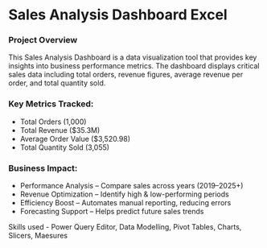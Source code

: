 # Sales Analysis Dashboard Excel

### Project Overview
This Sales Analysis Dashboard is a data visualization tool that provides key insights into business performance metrics. The dashboard displays critical sales data including total orders, revenue figures, average revenue per order, and total quantity sold.

 ### Key Metrics Tracked:
- Total Orders (1,000)
- Total Revenue ($35.3M)
- Average Order Value ($3,520.98)
- Total Quantity Sold (3,055)

### Business Impact:
- Performance Analysis – Compare sales across years (2019–2025+)
- Revenue Optimization – Identify high & low-performing periods
- Efficiency Boost – Automates manual reporting, reducing errors
- Forecasting Support – Helps predict future sales trends

Skills used - Power Query Editor, Data Modelling, Pivot Tables, Charts, Slicers, Maesures
